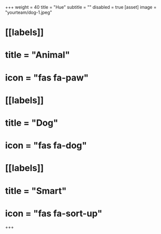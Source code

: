 +++
weight = 40
title = "Hue"
subtitle = ""
disabled = true
[asset]
  image = "yourteam/dog-1.jpeg"

# [[labels]]
#   title = "Animal"
#   icon = "fas fa-paw"
#
# [[labels]]
#   title = "Dog"
#   icon = "fas fa-dog"
#
# [[labels]]
#   title = "Smart"
#   icon = "fas fa-sort-up"
+++
